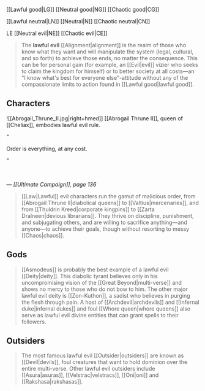 [[Lawful good|LG]]
[[Neutral good|NG]]
[[Chaotic good|CG]]


[[Lawful neutral|LN]]
[[Neutral|N]]
[[Chaotic neutral|CN]]


LE
[[Neutral evil|NE]]
[[Chaotic evil|CE]]


> The **lawful evil** [[Alignment|alignment]] is the realm of those who know what they want and will manipulate the system (legal, cultural, and so forth) to achieve those ends, no matter the consequence. This can be for personal gain (for example, an [[Evil|evil]] vizier who seeks to claim the kingdom for himself) or to better society at all costs—an "I know what's best for everyone else"-attitude without any of the compassionate limits to action found in [[Lawful good|lawful good]].



## Characters

![[Abrogail_Thrune_II.jpg|right+hmed]] 
 [[Abrogail Thrune II]], queen of [[Cheliax]], embodies lawful evil rule.


“

Order is everything, at any cost.

”


 

— *[[Ultimate Campaign]], page 136*

> [[Law|Lawful]] evil characters run the gamut of malicious order, from [[Abrogail Thrune II|diabolical queens]] to [[Valtius|mercenaries]], and from [[Thuldrin Kreed|corporate kingpins]] to [[Zarta Dralneen|devious librarians]]. They thrive on discipline, punishment, and subjugating others, and are willing to sacrifice anything—and anyone—to achieve their goals, though without resorting to messy [[Chaos|chaos]].


## Gods

> [[Asmodeus]] is probably the best example of a lawful evil [[Deity|deity]]. This diabolic tyrant believes only in his uncompromising vision of the [[Great Beyond|multi-verse]] and shows no mercy to those who do not bow to him. The other major lawful evil deity is [[Zon-Kuthon]], a sadist who believes in purging the flesh through pain. A host of [[Archdevil|archdevils]] and [[Infernal duke|infernal dukes]] and foul [[Whore queen|whore queens]] also serve as lawful evil divine entities that can grant spells to their followers.


## Outsiders

> The most famous lawful evil [[Outsider|outsiders]] are known as [[Devil|devils]], foul creatures that want to hold dominion over the entire multi-verse.
> Other lawful evil outsiders include [[Asura|asuras]], [[Velstrac|velstracs]], [[Oni|oni]] and [[Rakshasa|rakshasas]].








